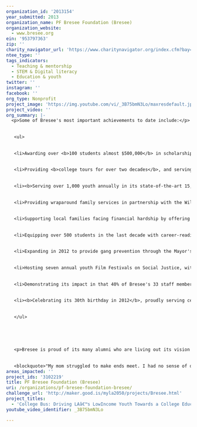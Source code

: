 ```yaml
---
organization_id: '2013154'
year_submitted: 2013
organization_name: PF Bresee Foundation (Bresee)
organization_website:
  - www.bresee.org
ein: '953797363'
zip: ''
charity_navigator_url: 'https://www.charitynavigator.org/index.cfm?bay=search.profile&ein=953797363'
ntee_type: ''
tags_indicators:
  - Teaching & mentorship
  - STEM & Digital literacy
  - Education & youth
twitter: ''
instagram: ''
facebook: ''
org_type: Nonprofit
project_image: 'https://img.youtube.com/vi/_3B75bmN3Lo/maxresdefault.jpg'
project_video: ''
org_summary: |-
  <p>Some of Bresee's most important achievements to date include:</p>
   
   
   <ul>
   
   
   <li>Awarding over <b>100 students almost $500,000</b> in scholarships over the last decade.</li>
   
   
   <li>Providing <b>college tours for over two decades</b>, and serving 236 students with college prep in 2012.</li>
   
   
   <li><b>Serving over 1,000 youth annually in its state-of-the-art 15,000 square foot community center</b>, which houses three tutoring classrooms, art, dance and music studios, a 28-station technology lab, and a recreation room.</li>
   
   
   <li>Providing wraparound family services in partnership with the Wilshire FamilySource Center, since 2008, equipping 1,628 families in 2012.</li>
   
   
   <li>Supporting local families facing financial hardship by offering over $90,000 in emergency family assistance since 2010.</li>
   
   
   <li>Equipping over 500 students in the last decade with career-readiness and employment.</li>
   
   
   <li>Expanding in 2012 to provide gang prevention through the Mayor's GRYD program.</li>
   
   
   <li>Hosting seven annual youth Film Festivals on Social Justice, with over a hundred youth submitting films in 2012.</li>
   
   
   <li>Demonstrating its impact in that 40% of Bresee's 33 staff members are former clients.</li>
   
   
   <li><b>Celebrating its 30th birthday in 2012</b>, proudly serving central LA with the vision of a community transformed by character-driven, creative, college-educated Bresee alumni, since 1982.</li>
   
   
   </ul>
   
   
   
   
   
   <p>Bresee is proud of its many alumni who are living out its vision by serving the next generation. This success is exhibited by Cesar, who came to Bresee for a karate class and now has his own karate studio that offers its program at Bresee; by Pedro, who learned to make films in Bresee's media program and is now teaching film at a nonprofit; and by Roger, who was sent to Bresee by the probation department and recently served as assistant to assemblyman Mike Davis. <b>These young leaders acknowledge that Bresee was critical to their success.</b> Andy, a Bresee alumnus who now serves as a founding board member of Multi-Cultural Communities for Mobility, shares his story:
   
   
   <blockquote>"My mom struggled to make ends meet. I had no sense of direction. I began using drugs and stealing to find happiness. I got caught and was referred to Bresee, where my perspective on life changed. I took anger management classes and met weekly with my counselor Rene who helped me to look at life differently. Bresee gave me this sense of accomplishment-something I had never felt before. One day Rene told me about a job opening at Bresee. I took the job and began working with first-time offenders, opening Bresee's first community service program. This was the first real job I had ever had. I worked part-time at Bresee, went to community college, and eventually transferred to UCLA. With the help of Bresee and their scholarship opportunity I graduated - something unimaginable during my younger days. Without Bresee's financial and emotional help I never would have gotten this far."</blockquote></p>
areas_impacted: ''
project_ids: '3102219'
title: PF Bresee Foundation (Bresee)
uri: /organizations/pf-bresee-foundation-bresee/
challenge_url: 'http://maker.good.is/myla2050/projects/Bresee.html'
project_titles:
  - 'College Bus: Driving LAâ€™s LowIncome Youth Towards a College Education'
youtube_video_identifier: _3B75bmN3Lo

---
```

